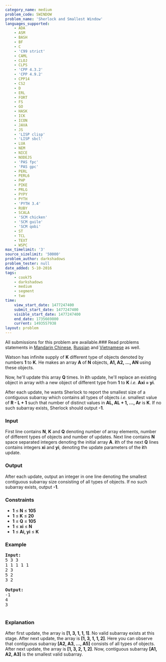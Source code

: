 ```yaml
---
category_name: medium
problem_code: SWINDOW
problem_name: 'Sherlock and Smallest Window'
languages_supported:
    - ADA
    - ASM
    - BASH
    - BF
    - C
    - 'C99 strict'
    - CAML
    - CLOJ
    - CLPS
    - 'CPP 4.3.2'
    - 'CPP 4.9.2'
    - CPP14
    - CS2
    - D
    - ERL
    - FORT
    - FS
    - GO
    - HASK
    - ICK
    - ICON
    - JAVA
    - JS
    - 'LISP clisp'
    - 'LISP sbcl'
    - LUA
    - NEM
    - NICE
    - NODEJS
    - 'PAS fpc'
    - 'PAS gpc'
    - PERL
    - PERL6
    - PHP
    - PIKE
    - PRLG
    - PYPY
    - PYTH
    - 'PYTH 3.4'
    - RUBY
    - SCALA
    - 'SCM chicken'
    - 'SCM guile'
    - 'SCM qobi'
    - ST
    - TCL
    - TEXT
    - WSPC
max_timelimit: '3'
source_sizelimit: '50000'
problem_author: darkshadows
problem_tester: null
date_added: 5-10-2016
tags:
    - cook75
    - darkshadows
    - medium
    - segment
    - two
time:
    view_start_date: 1477247400
    submit_start_date: 1477247400
    visible_start_date: 1477247400
    end_date: 1735669800
    current: 1493557938
layout: problem
---
```

All submissions for this problem are available.###  Read problems statements in [Mandarin Chinese](http://www.codechef.com/download/translated/COOK75/mandarin/SWINDOW.pdf), [Russian](http://www.codechef.com/download/translated/COOK75/russian/SWINDOW.pdf) and [Vietnamese](http://www.codechef.com/download/translated/COOK75/vietnamese/SWINDOW.pdf) as well.

Watson has infinite supply of **K** different type of objects denoted by numbers **1** to **K**. He makes an array **A** of **N** objects, **A1, A2, ..., AN** using these objects.

Now, he'll update this array **Q** times. In **i**th update, he'll replace an existing object in array with a new object of different type from **1** to **K** *i.e.* **Axi = yi**.

After each update, he wants Sherlock to report the smallest size of a contiguous subarray which contains all types of objects *i.e.* smallest value of **R - L + 1** such that number of distinct values in **AL, AL + 1, ..., Ar** is **K**. If no such subarray exists, Sherlock should output **-1**.

### Input

First line contains **N**, **K** and **Q** denoting number of array elements, number of different types of objects and number of updates. Next line contains **N** space separated integers denoting the initial array **A**. **i**th of the next **Q** lines contains integers **xi** and **yi**, denoting the update parameters of the **i**th update.

### Output

After each update, output an integer in one line denoting the smallest contiguous subarray size consisting of all types of objects. If no such subarray exists, output **-1**.

### Constraints

- **1** ≤ **N** ≤ **105**
- **1** ≤ **K** ≤ **20**
- **1** ≤ **Q** ≤ **105**
- **1** ≤ **xi** ≤ **N**
- **1** ≤ **Ai, yi** ≤ **K**

### Example

<pre><b>Input:</b>
5 3 3
1 1 1 1 1
2 3
5 2
3 2

<b>Output:</b>
-1
4
3

</pre>
### Explanation

After first update, the array is **\[1, 3, 1, 1, 1\]**. No valid subarray exists at this stage.
After next update, the array is **\[1, 3, 1, 1, 2\]**. Here you can observe that contiguous subarray **\[A2, A3, ..., A5\]** consists of all types of objects. 
After next update, the array is **\[1, 3, 2, 1, 2\]**. Now, contiguous subarray **\[A1, A2, A3\]** is the smallest valid subarray.
